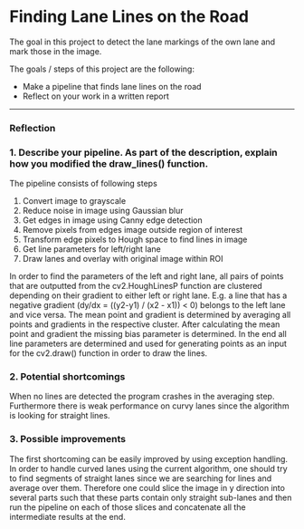 # **Finding Lane Lines on the Road** 

The goal in this project to detect the lane markings of the own lane and mark those in the image.



The goals / steps of this project are the following:
* Make a pipeline that finds lane lines on the road
* Reflect on your work in a written report



---

### Reflection

### 1. Describe your pipeline. As part of the description, explain how you modified the draw_lines() function.

The pipeline consists of following steps
1. Convert image to grayscale
2. Reduce noise in image using Gaussian blur
3. Get edges in image using Canny edge detection
4. Remove pixels from edges image outside region of interest
5. Transform edge pixels to Hough space to find lines in image
6. Get line parameters for left/right lane
7. Draw lanes and overlay with original image within ROI


In order to find the parameters of the left and right lane, all pairs of points that are outputted from the cv2.HoughLinesP function are clustered depending on their gradient to either left or right lane.
E.g. a line that has a negative gradient (dy/dx = ((y2-y1) / (x2 - x1)) < 0) belongs to the left lane and vice versa.
The mean point and gradient is determined by averaging all points and gradients in the respective cluster. After calculating the mean point and gradient the missing bias parameter is determined. In the end all line parameters are determined and used for generating points as an input for the cv2.draw() function in order to draw the lines.




### 2. Potential shortcomings

When no lines are detected the program crashes in the averaging step. Furthermore there is weak performance on curvy lanes since the algorithm is looking for straight lines.

### 3. Possible improvements
The first shortcoming can be easily improved by using exception handling.
In order to handle curved lanes using the current algorithm, one should try to find segments of straight lanes since we are searching for lines and average over them.
Therefore one could slice the image in y direction into several parts such that these parts contain only straight sub-lanes and then run the pipeline on each of those slices and concatenate all the intermediate results at the end. 
